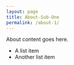 ```yaml
---
layout: page
title: About-Sub-One
permalink: /about-1/
---
```


About content goes here.

- A list item
- Another list item
